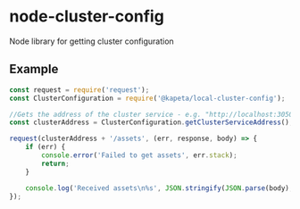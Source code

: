 # node-cluster-config

Node library for getting cluster configuration

## Example

```javascript
const request = require('request');
const ClusterConfiguration = require('@kapeta/local-cluster-config');

//Gets the address of the cluster service - e.g. "http://localhost:30500"
const clusterAddress = ClusterConfiguration.getClusterServiceAddress();

request(clusterAddress + '/assets', (err, response, body) => {
    if (err) {
        console.error('Failed to get assets', err.stack);
        return;
    }

    console.log('Received assets\n%s', JSON.stringify(JSON.parse(body), null, 2));
});
```
